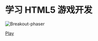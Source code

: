 # 学习 HTML5 游戏开发

![Breakout-phaser](./demos/breakout-phaser.gif)

[Play]('./breakout-phaser/index.html')
